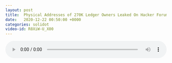 ```yaml
---
layout: post
title:  Physical Addresses of 270K Ledger Owners Leaked On Hacker Forum
date:   2020-12-22 00:50:00 +0000
categories: solidot
video-id: R8XiW-U_X00
---
```


<audio src="/assets/f7e3848300112b5e5e09d41ee4e48b1a.mp3" style="width: 100%;" controls></audio>

